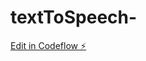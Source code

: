 # textToSpeech-

[Edit in Codeflow ⚡️](https://stackblitz.com/~/github.com/CodeBustler/textToSpeech-)
